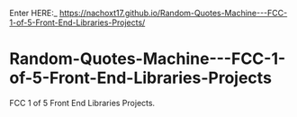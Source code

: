 Enter HERE:_
https://nachoxt17.github.io/Random-Quotes-Machine---FCC-1-of-5-Front-End-Libraries-Projects/

# Random-Quotes-Machine---FCC-1-of-5-Front-End-Libraries-Projects
FCC 1 of 5 Front End Libraries Projects.
